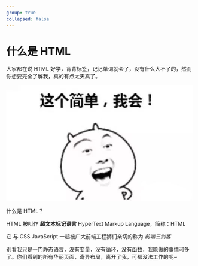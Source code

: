 ```yaml
---
group: true
collapsed: false
---
```


# 什么是 HTML

大家都在说 HTML 好学，背背标签，记记单词就会了，没有什么大不了的，然而你想要完全了解我，真的有点太天真了。

![](./images/h1.jpg)

什么是 HTML？

HTML 被叫作 **超文本标记语言** HyperText Markup Language，简称：HTML

它 与 CSS JavaScript 一起被广大前端工程狮们亲切的称为 _前端三剑客_

别看我只是一门静态语言，没有变量，没有循环，没有函数，我能做的事情可多了。你们看到的所有华丽页面，奇异布局，离开了我，可都没法工作的呢~
